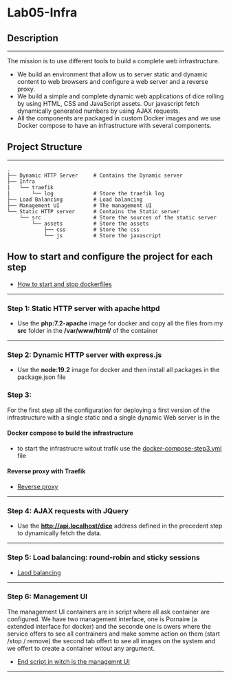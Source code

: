 # Lab05-Infra

## Description
---
The mission is to use different tools to build a complete web infrastructure. 
- We build an environment that allow us to server static and dynamic content to web browsers and configure a web server and a reverse proxy.
- We build a simple and complete dynamic web applications of dice rolling by using  HTML, CSS and JavaScript assets. Our javascript fetch dynamically generated numbers by using AJAX requests.
- All the components are packaged in custom Docker images and we use Docker compose to have an infrastructure with several components.

## Project Structure
---
```
.   
├── Dynamic HTTP Server     # Contains the Dynamic server
├── Infra                    
|   └── traefik
|       └── log             # Store the traefik log
├── Load Balancing          # Load balancing
├── Management UI           # The management UI
└── Static HTTP server      # Contains the Static server
    └── src                 # Store the sources of the static server
        └── assets          # Store the assets
            ├── css         # Store the css
            └── js          # Store the javascript
```

## How to start and configure the project for each step
- [How to start and stop dockerfiles](./Infra/README.md#Description)
---
### Step 1: Static HTTP server with apache httpd

- Use the **php:7.2-apache** image for docker and copy all the files from my **src** folder in the **/var/www/html/** of the container
---
### Step 2: Dynamic HTTP server with express.js

- Use the **node:19.2** image for docker and then install all packages in the package.json file

### Step 3: 
For the first step all the configuration for deploying a first version of the infrastructure with a single static and a single dynamic Web server is in the 

#### Docker compose to build the infrastructure
- to start the infrastrucre witout trafik use the [docker-compose-step3.yml](./Infra/docke-compose-step3.yml) file
#### Reverse proxy with Traefik
- [Reverse proxy](./Infra/README.md#Deploy-a-static-web-server-and-a-dynamic-one)
---

### Step 4: AJAX requests with JQuery

- Use the **http://api.localhost/dice** address defined in the precedent step to dynamically fetch the data.
---
### Step 5: Load balancing: round-robin and sticky sessions

 
- [Laod balancing](./Infra/README.md#Load-balancing-with-Round-Robine-and-sticky)
---

### Step 6: Management UI

The management UI containers are in script where all ask container are configured. We have two management interface, one is Pornaire (a extended interface for docker) and the seconde one is owers where the service offers to see all contrainers and make somme action on them (start /stop / remove) the second tab offert to see all images on the system and we offert to create a container witout any argument.


- [End script in witch is the managemnt UI](./Infra/README.md#The-end-script)
--- 